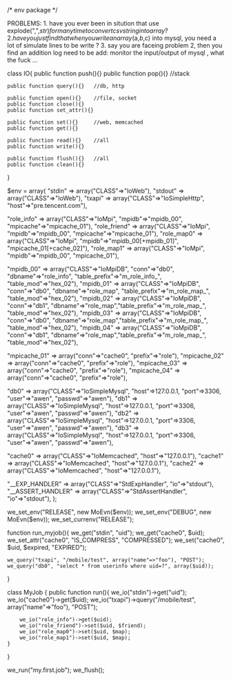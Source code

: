 /* env package */

PROBLEMS:
    1. have you ever been in sitution that use explode(",",$str) for many time to convert csv string into array ?
    2. have you just find that when you write an array ($a,$b,$c) into mysql, you need a lot of simulate lines to be write ?
    3. say you are faceing problem 2, then you find an addition log need to be add: monitor the input/output of mysql , what the fuck ...

class IO{
    public function push(){}
    public function pop(){}     //stack

    public function query(){}   //db, http

    public function open(){}    //file, socket
    public function close(){}
    public function set_attr(){}

    public function set(){}     //web, memcached
    public function get(){}

    public function read(){}    //all
    public function write(){}

    public function flush(){}   //all
    public function clean(){}

}

$env = array(
   "stdin" => array("CLASS"=>"IoWeb"),
   "stdout" => array("CLASS"=>"IoWeb"),
   "txapi" => array("CLASS"=>"IoSimpleHttp", "host"=>"pre.tencent.com"),

   "role_info" => array("CLASS"=>"IoMpi", "mpidb"=>"mpidb_00", "mpicache"=>"mpicache_01"),
   "role_friend" => array("CLASS"=>"IoMpi", "mpidb"=>"mpidb_00", "mpicache"=>"mpicache_01"),
   "role_map0" => array("CLASS"=>"IoMpi", "mpidb"=>"mpidb_00[+mpidb_01]", "mpicache_01[+cache_02]"),
   "role_map1" => array("CLASS"=>"IoMpi", "mpidb"=>"mpidb_00", "mpicache_01"),

   "mpidb_00" => array("CLASS"=>"IoMpiDB", "conn"=>"db0", "dbname"=>"role_info", "table_prefix"=>"m_role_info_", "table_mod"=>"hex_02"),
   "mpidb_01" => array("CLASS"=>"IoMpiDB", "conn"=>"db0", "dbname"=>"role_map", "table_prefix"=>"m_role_map_", "table_mod"=>"hex_02"),
   "mpidb_02" => array("CLASS"=>"IoMpiDB", "conn"=>"db1", "dbname"=>"role_map","table_prefix"=>"m_role_map_", "table_mod"=>"hex_02"),
   "mpidb_03" => array("CLASS"=>"IoMpiDB", "conn"=>"db0", "dbname"=>"role_map","table_prefix"=>"m_role_map_", "table_mod"=>"hex_02"),
   "mpidb_04" => array("CLASS"=>"IoMpiDB", "conn"=>"db1", "dbname"=>"role_map","table_prefix"=>"m_role_map_", "table_mod"=>"hex_02"),

   "mpicache_01" => array("conn"=>"cache0", "prefix"=>"role"),
   "mpicache_02" => array("conn"=>"cache0", "prefix"=>"role"),
   "mpicache_03" => array("conn"=>"cache0", "prefix"=>"role"),
   "mpicache_04" => array("conn"=>"cache0", "prefix"=>"role"),

   "db0" => array("CLASS"=>"IoSimpleMysql", "host"=>127.0.0.1, "port"=>3306, "user"=>"awen", "passwd"=>"awen"),
   "db1" => array("CLASS"=>"IoSimpleMysql", "host"=>127.0.0.1, "port"=>3306, "user"=>"awen", "passwd"=>"awen"),
   "db2" => array("CLASS"=>"IoSimpleMysql", "host"=>127.0.0.1, "port"=>3306, "user"=>"awen", "passwd"=>"awen"),
   "db3" => array("CLASS"=>"IoSimpleMysql", "host"=>127.0.0.1, "port"=>3306, "user"=>"awen", "passwd"=>"awen"),

   "cache0" => array("CLASS"=>"IoMemcached", "host"=>"127.0.0.1"),
   "cache1" => array("CLASS"=>"IoMemcached", "host"=>"127.0.0.1"),
   "cache2" => array("CLASS"=>"IoMemcached", "host"=>"127.0.0.1"),


   "__EXP_HANDLER" => array("CLASS"=>"StdExpHandler", "io"=>"stdout"),
   "__ASSERT_HANDLER" => array("CLASS"=>"StdAssertHandler", "io"=>"stdout"),
);

we_set_env("RELEASE", new MoEvn($env));
we_set_env("DEBUG", new MoEvn($env));
we_set_currenv("RELEASE");




function run_myjob(){
    we_get("stdin", "uid");
    we_get("cache0", $uid);
    we_set_attr("cache0", "IS_COMPRESS", "COMPRESSED");
    we_set("cache0", $uid, $expired, "EXPIRED");

    we_query("txapi", "/mobile/test", array("name"=>"foo"), "POST");
    we_query("db0", "select * from userinfo where uid=?", array($uid));
}

class MyJob {
    public function run(){
        we_io("stdin")->get("uid");
        we_io("cache0")->get($uid);
        we_io("txapi")->query("/mobile/test", array("name"=>"foo"), "POST");

        we_io("role_info")->get($uid);
        we_io("role_friend")->set($uid, $friend);
        we_io("role_map0")->set($uid, $map);
        we_io("role_map1")->set($uid, $map);
    }
}


we_run("my.first.job");
we_flush();
